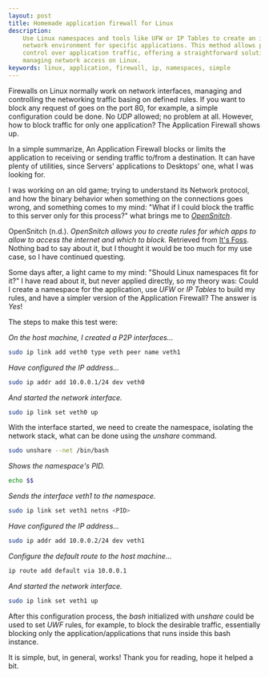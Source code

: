 ```yaml
---
layout: post
title: Homemade application firewall for Linux 
description:
    Use Linux namespaces and tools like UFW or IP Tables to create an isolated
    network environment for specific applications. This method allows precise
    control over application traffic, offering a straightforward solution for
    managing network access on Linux.
keywords: linux, application, firewall, ip, namespaces, simple
---
```


Firewalls on Linux normally work on network interfaces, managing and controlling
the networking traffic basing on defined rules. If you want to block any request
of goes on the port 80, for example, a simple configuration could be done. No
*UDP* allowed; no problem at all. However, how to block traffic for only one
application? The Application Firewall shows up.

In a simple summarize, An Application Firewall blocks or limits the application
to receiving or sending traffic to/from a destination. It can have plenty of
utilities, since Servers' applications to Desktops' one, what I was looking for.

I was working on an old game; trying to understand its Network protocol, and how
the binary behavior when something on the connections goes wrong, and something
comes to my mind: "What if I could block the traffic to this server only for
this process?" what brings me to
[*OpenSnitch*](https://github.com/evilsocket/opensnitch).

OpenSnitch (n.d.). *OpenSnitch allows you to create rules for which apps to
allow to access the internet and which to block.* Retrieved from
[It's Foss](https://itsfoss.com/opensnitch-firewall-linux/). Nothing bad to say
about it, but I thought it would be too much for my use case, so I have
continued questing.

Some days after, a light came to my mind: "Should Linux namespaces fit for it?"
I have read about it, but never applied directly, so my theory was: Could I
create a namespace for the application, use *UFW* or *IP Tables* to build my
rules, and have a simpler version of the Application Firewall? The answer is
*Yes*!

The steps to make this test were:

*On the host machine, I created a P2P interfaces...*

```sh
sudo ip link add veth0 type veth peer name veth1
```

*Have configured the IP address...*

```sh
sudo ip addr add 10.0.0.1/24 dev veth0
```

*And started the network interface.*

```sh
sudo ip link set veth0 up
```

With the interface started, we need to create the namespace, isolating the
network stack, what can be done using the *unshare* command.

```sh
sudo unshare --net /bin/bash
```

*Shows the namespace's PID.*

```sh
echo $$
```

*Sends the interface veth1 to the namespace.*

```sh
sudo ip link set veth1 netns <PID> 
```

*Have configured the IP address...*

```sh
sudo ip addr add 10.0.0.2/24 dev veth1
```

*Configure the default route to the host machine...*

```sh
ip route add default via 10.0.0.1
```

*And started the network interface.*

``` sh
sudo ip link set veth1 up
```

After this configuration process, the *bash* initialized with *unshare* could be
used to set *UWF* rules, for example, to block the desirable traffic,
essentially blocking only the application/applications that runs inside this
bash instance.

It is simple, but, in general, works! Thank you for reading, hope it helped a
bit.
